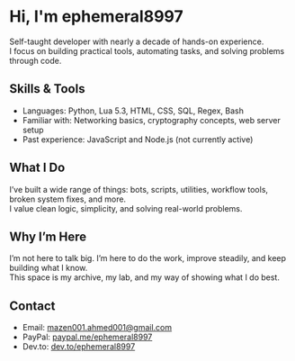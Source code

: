# Hi, I'm ephemeral8997

Self-taught developer with nearly a decade of hands-on experience.  
I focus on building practical tools, automating tasks, and solving problems through code.

## Skills & Tools

- Languages: Python, Lua 5.3, HTML, CSS, SQL, Regex, Bash  
- Familiar with: Networking basics, cryptography concepts, web server setup  
- Past experience: JavaScript and Node.js (not currently active)

## What I Do

I’ve built a wide range of things: bots, scripts, utilities, workflow tools, broken system fixes, and more.  
I value clean logic, simplicity, and solving real-world problems.

## Why I’m Here

I’m not here to talk big. I’m here to do the work, improve steadily, and keep building what I know.  
This space is my archive, my lab, and my way of showing what I do best.

## Contact

- Email: mazen001.ahmed001@gmail.com  
- PayPal: [paypal.me/ephemeral8997](https://paypal.me/ephemeral8997)  
- Dev.to: [dev.to/ephemeral8997](https://dev.to/ephemeral8997)
